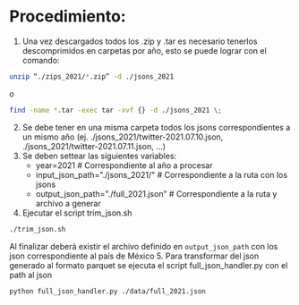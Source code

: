 # Procedimiento:
1. Una vez descargados todos los .zip y .tar es necesario tenerlos descomprimidos en carpetas por año, esto se puede lograr con el comando:
```bash
unzip “./zips_2021/*.zip” -d ./jsons_2021
```
o
```bash
find -name *.tar -exec tar -xvf {} -d ./jsons_2021 \; 
```
2. Se debe tener en una misma carpeta todos los jsons correspondientes a un mismo año (ej. ./jsons_2021/twitter-2021.07.10.json, ./jsons_2021/twitter-2021.07.11.json, …)
3. Se deben settear las siguientes variables:
    - year=2021  # Correspondiente al año a procesar
    - input_json_path="./jsons_2021/"  # Correspondiente a la ruta con los jsons
    - output_json_path="./full_2021.json"  # Correspondiente a la ruta y archivo a generar
4. Ejecutar el script trim_json.sh
```bash
./trim_json.sh
```
Al finalizar deberá existir el archivo definido en `output_json_path` con los json correspondiente al país de México 
5. Para transformar del json generado al formato parquet se ejecuta el script full_json_handler.py con el path al json
```bash
python full_json_handler.py ./data/full_2021.json
```

